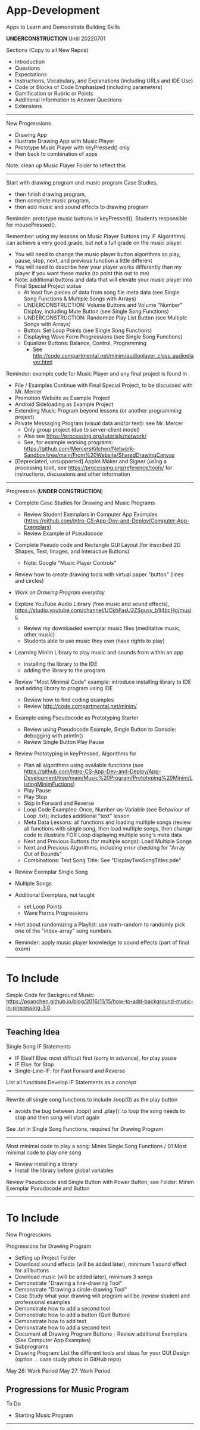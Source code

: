# App-Development
Apps to Learn and Demonstrate Building Skills

**UNDERCONSTRUCTION** Until 20220701

Sections (Copy to all New Repos)
- Introduction
- Questions
- Expectations
- Instructions, Vocabulary, and Explanations (including URLs and IDE Use)
- Code or Blocks of Code Emphasized (including parameters)
- Gamification or Rubric or Points
- Additional Information to Answer Questions
- Extensions

---

New Progressions
- Drawing App
- Illustrate Drawing App with Music Player
- Prototype Music Player with keyPressed() only
- then back to combination of apps

Note: clean up Music Player Folder to reflect this 

---

Start with drawing program and music program Case Studies,
- then finish drawing program,
- then complete music program,
- then add music and sound effects to drawing program

Reminder: prototype music buttons in keyPressed(). Students responsible for mousePressed().

Remember: using my lessons on Music Player Buttons (my IF Algorithms) can achieve a very good grade, but not a full grade on the music player.
- You will need to change the music player button algorithms so play, pause, stop, next, and previous function a little different
- You will need to describe how your player works differently than my player if you want these marks (to point this out to me)
- Note: additional buttons and data that will elevate your music player into Final Special Project status
  - At least five pieces of data from song file meta data (see Single Song Functions & Multiple Songs with Arrays)
  - UNDERCONSTRUCTION: Volume Buttons and Volume "Number" Display, including Mute Button (see Single Song Functions)
  - UNDERCONSTRUCTION: Randomize Play List Button (see Multiple Songs with Arrays)
  - Button: Set Loop Points (see Single Song Functions)
  - Displaying Wave Form Progressions (see Single Song Functions)
  - Equalizer Buttons: Balance, Control, Programming
    - See http://code.compartmental.net/minim/audioplayer_class_audioplayer.html

Reminder: example code for Music Player and any final project is found in
- File / Examples
Continue with Final Special Project, to be discussed with Mr. Mercer
- Promotion Website as Example Project
- Android Sideloading as Example Project
- Extending Music Program beyond lessons (or another programming project)
- Private Messaging Program (visual data and/or text): see Mr. Mercer
  - Only group project (due to server-client model)
  - Also see https://processing.org/tutorials/network/
  - See, for example working programs: https://github.com/MercersKitchen/Network-Sandbox/tree/main/From%20Website/SharedDrawingCanvas
- [Depreciated, unsupported] Applet Maker and Signer (using a processing tool), see https://processing.org/reference/tools/ for instructions, discussions and other information

---

Progression (**UNDER CONSTRUCTION**)
- Complete Case Studies for Drawing and Music Programs
  - Review Student Exemplars in Computer App Examples (https://github.com/Intro-CS-App-Dev-and-Deploy/Computer-App-Exemplars)
  - Review Example of Pseudocode
- Complete Pseudo code and Rectangle GUI Layout (for inscribed 2D Shapes, Text, Images, and Interactive Buttons)
  - Note: Google "Music Player Controls"
- Review how to create drawing tools with virtual paper "button" (lines and circles)
- *Work on Drawing Program everyday*
- Explore YouTube Audio Library (free music and sound effects), https://studio.youtube.com/channel/UCkhFasU2ZSgusy_b1l4bcHg/music
  - Review my downloaded exemplar music files (meditative music, other music)
  - Students able to use music they own (have rights to play)
- Learning Minim Library to play music and sounds from within an app
  - installing the library to the IDE
  - adding the library to the program
- Review "Most Minimal Code" example: introduce installing library to IDE and adding library to program using IDE
  - Review how to find coding examples
  - Review http://code.compartmental.net/minim/
- Example using Pseudocode as Prototyping Starter
  - Review using Pseudocode Example, Single Button to Console: debugging with println()
  - Review Single Button Play Pause
- Review Prototyping in keyPressed, Algorithms for
  - Plan all algorithms using available functions (see https://github.com/Intro-CS-App-Dev-and-Deploy/App-Development/tree/main/Music%20Program/Prototyping%20Minim/ListingMinimFuctions)
  - Play Pause
  - Play Stop
  - Skip in Forward and Reverse
  - Loop Code Examples: Once, Number-as-Variable (see Behaviour of Loop .txt); includes additional "text" lesson
  - Meta Data Lessons: all functions and loading multiple songs (review all functions with single song, then load multiple songs, then change code to illustrate FOR Loop displaying multiple song's meta data
  - Next and Previous Buttons (for multiple songs): Load Multiple Songs
  - Next and Previous Algorithms, including error checking for "Array Out of Bounds"
  - Combinations: Text Song Title: See "DisplayTwoSongTitles.pde"
- Review Exemplar Single Song
- Multiple Songs

- Additional Exemplars, not taught
    - set Loop Points
    - Wave Forms Progressions

- Hint about randomizing a Playlist: use math-random to randomly pick one of the "index-array" song numbers

- Reminder: apply music player knowledge to sound effects (part of final exam)

---

# To Include

Simple Code for Background Music: https://poanchen.github.io/blog/2016/11/15/how-to-add-background-music-in-processing-3.0

---
## Teaching Idea

Single Song IF Statements
- IF ElseIf Else: most difficult first (sorry in advance), for play pause
- IF Else: for Stop
- Single-Line-IF: for Fast Forward and Reverse

List all functions
Develop IF Statements as a concept

---

Rewrite all single song functions to include .loop(0) as the play button
- avoids the bug between .loop() and .play(): to loop the song needs to stop and then song will start again

See .txt in Single Song Functions, required for Drawing Program

---

Most minimal code to play a song: Minim Single Song Functions / 01 Most minimal code to play one song
- Review installing a library
- Install the library before global variables

Review Pseudocode and Single Button with Power Button, see Folder: Minim Exemplar Pseudocode and Button

---

# To Include

New Progressions

Progressions for Drawing Program
- Setting up Project Folder
- Download sound effects (will be added later), minimum 1 sound effect for all buttons
- Download music (will be added later), minimum 3 songs
- Demonstrate "Drawing a line-drawing Tool"
- Demonstrate "Drawing a circle-drawing Tool"
- Case Study what your drawing will program will be (review student and professional examples
- Demonstrate how to add a second tool
- Demonstrate how to add a button (Quit Button)
- Demonstrate how to add text
- Demonstrate how to add a second text
- Document all Drawing Program Buttons - Review additional Exemplars (See Computer App Examples)
- Subprograms
- Drawing Program: List the different tools and ideas for your GUI Design (option ... case study photo in GitHub repo)

May 26: Work Period
May 27: Work Period

Progressions for Music Program
-

To Do
- Starting Music Program

---
